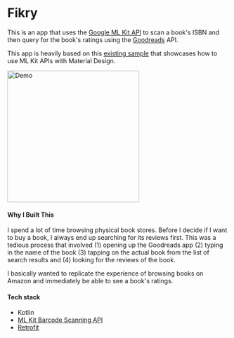 # Fikry

This is an app that uses the [Google ML Kit API](https://developers.google.com/ml-kit) to scan a book's ISBN
and then query for the book's ratings using the [Goodreads](www.goodreads.com) API.  

This app is heavily based on this [existing sample](https://github.com/firebase/mlkit-material-android) that 
showcases how to use ML Kit APIs with Material Design.

<img src="fikry_demo.gif" alt="Demo" title="Demo" width="300" />

#### Why I Built This
I spend a lot of time browsing physical book stores. Before I decide if I want to buy a book, I always end up searching for its reviews first. This was a tedious process that involved (1) opening up the Goodreads app (2) typing in the name of the book (3) tapping on the actual book from the list of search results and (4) looking for the reviews of the book. 

I basically wanted to replicate the experience of browsing books on Amazon and immediately be able to see a book's ratings. 

#### Tech stack
- Kotlin
- [ML Kit Barcode Scanning API](https://firebase.google.com/docs/ml-kit/read-barcodes)
- [Retrofit](https://github.com/square/retrofit)
